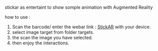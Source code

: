 stickar as entertaint to show somple animation with Augmented Reality

how to use :

1. Scan the barcode/ enter the webar link : [StickAR](https://dramdani.github.io/stickar/) with your device.
2. select image target from folder targets.
3. the scan the image you have selected.
4. then enjoy the interactions.
